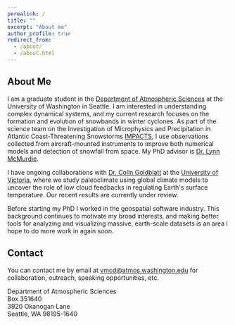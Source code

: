 ```yaml
---
permalink: /
title: ""
excerpt: "About me"
author_profile: true
redirect_from: 
  - /about/
  - /about.html
---
```


## About Me

I am a graduate student in the [Department of Atmospheric Sciences](https://atmos.uw.edu/) at the University of Washington in Seattle. I am interested in understanding complex dynamical systems, and my current research focuses on the formation and evolution of snowbands in winter cyclones. As part of the science team on the Investigation of Microphysics and Precipitation in Atlantic Coast-Threatening Snowstorms [IMPACTS](https://espo.nasa.gov/impacts), I use observations collected from aircraft-mounted instruments to improve both numerical models and detection of snowfall from space. My PhD advisor is [Dr. Lynn McMurdie](https://faculty.washington.edu/lynnm/wordpress/).

I have ongoing collaborations with [Dr. Colin Goldblatt](http://www.colingoldblatt.net/) at the [University of Victoria](https://seos.uvic.ca), where we study paleoclimate using global climate models to uncover the role of low cloud feedbacks in regulating Earth's surface temperature. Our recent results are currently under review.

Before starting my PhD I worked in the geospatial software industry. This background continues to motivate my broad interests, and making better tools for analyzing and visualizing massive, earth-scale datasets is an area I hope to do more work in again soon.


## Contact

You can contact me by email at vmcd@atmos.washington.edu for collaboration, outreach, speaking opportunities, etc. 


Department of Atmospheric Sciences  
Box 351640  
3920 Okanogan Lane  
Seattle, WA 98195-1640

